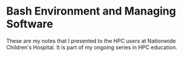 # Bash Environment and Managing Software
These are my notes that I presented to the HPC users at Nationwide Children's Hospital. It is part of my ongoing series in HPC education.

